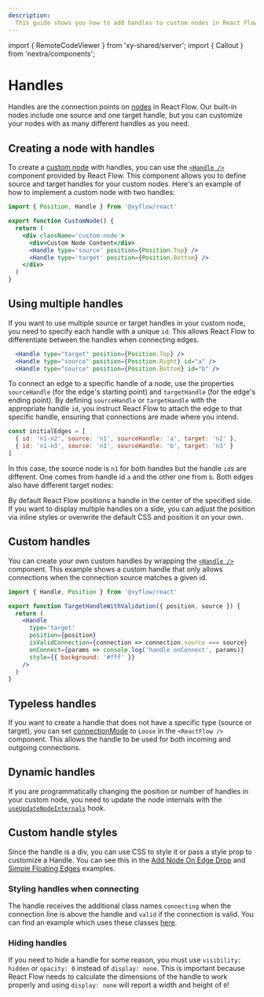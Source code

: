 ```yaml
---
description:
  This guide shows you how to add handles to custom nodes in React Flow.
---
```


import { RemoteCodeViewer } from 'xy-shared/server'; import { Callout } from
'nextra/components';

# Handles

Handles are the connection points on
[nodes](/learn/concepts/terms-and-definitions#nodes) in React Flow. Our built-in
nodes include one source and one target handle, but you can customize your nodes
with as many different handles as you need.

## Creating a node with handles

To create a [custom node](/learn/customization/custom-nodes) with handles, you
can use the [`<Handle />`](/api-reference/components/handle) component provided
by React Flow. This component allows you to define source and target handles for
your custom nodes. Here's an example of how to implement a custom node with two
handles:

```jsx {7-8}
import { Position, Handle } from '@xyflow/react'

export function CustomNode() {
  return (
    <div className='custom-node'>
      <div>Custom Node Content</div>
      <Handle type='source' position={Position.Top} />
      <Handle type='target' position={Position.Bottom} />
    </div>
  )
}
```

## Using multiple handles

If you want to use multiple source or target handles in your custom node, you
need to specify each handle with a unique `id`. This allows React Flow to
differentiate between the handles when connecting edges.

```jsx /id="a"/ /id="b"/
  <Handle type="target" position={Position.Top} />
  <Handle type="source" position={Position.Right} id="a" />
  <Handle type="source" position={Position.Bottom} id="b" />
```

To connect an edge to a specific handle of a node, use the properties
`sourceHandle` (for the edge's starting point) and `targetHandle` (for the
edge's ending point). By defining `sourceHandle` or `targetHandle` with the
appropriate handle `id`, you instruct React Flow to attach the edge to that
specific handle, ensuring that connections are made where you intend.

```js "sourceHandle: 'a'" "sourceHandle: 'b'"
const initialEdges = [
  { id: 'n1-n2', source: 'n1', sourceHandle: 'a', target: 'n2' },
  { id: 'n1-n3', source: 'n1', sourceHandle: 'b', target: 'n3' }
]
```

In this case, the source node is `n1` for both handles but the handle `id`s are
different. One comes from handle id `a` and the other one from `b`. Both edges
also have different target nodes:

<RemoteCodeViewer route="learn/custom-node-2" framework="react" />

By default React Flow positions a handle in the center of the specified side. If
you want to display multiple handles on a side, you can adjust the position via
inline styles or overwrite the default CSS and position it on your own.

## Custom handles

You can create your own custom handles by wrapping the
[`<Handle />`](/api-reference/components/handle) component. This example shows a
custom handle that only allows connections when the connection source matches a
given id.

```jsx
import { Handle, Position } from '@xyflow/react'

export function TargetHandleWithValidation({ position, source }) {
  return (
    <Handle
      type='target'
      position={position}
      isValidConnection={connection => connection.source === source}
      onConnect={params => console.log('handle onConnect', params)}
      style={{ background: '#fff' }}
    />
  )
}
```

## Typeless handles

If you want to create a handle that does not have a specific type (source or
target), you can set [connectionMode](/api-reference/react-flow#connectionmode)
to `Loose` in the `<ReactFlow />` component. This allows the handle to be used
for both incoming and outgoing connections.

## Dynamic handles

If you are programmatically changing the position or number of handles in your
custom node, you need to update the node internals with the
[`useUpdateNodeInternals`](/api-reference/hooks/use-update-node-internals) hook.

## Custom handle styles

Since the handle is a div, you can use CSS to style it or pass a style prop to
customize a Handle. You can see this in the
[Add Node On Edge Drop](/examples/nodes/add-node-on-edge-drop) and
[Simple Floating Edges](/examples/edges/simple-floating-edges) examples.

### Styling handles when connecting

The handle receives the additional class names `connecting` when the connection
line is above the handle and `valid` if the connection is valid. You can find an
example which uses these classes [here](/examples/interaction/validation).

### Hiding handles

If you need to hide a handle for some reason, you must use `visibility: hidden`
or `opacity: 0` instead of `display: none`. This is important because React Flow
needs to calculate the dimensions of the handle to work properly and using
`display: none` will report a width and height of `0`!
